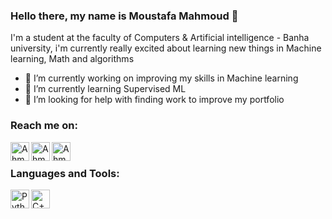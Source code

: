 ### Hello there, my name is Moustafa Mahmoud 👋
I'm a student at the faculty of Computers & Artificial intelligence - Banha university, i'm currently really excited about learning new things in Machine learning, Math and algorithms 

- 🔭 I’m currently working on improving my skills in Machine learning
- 🌱 I’m currently learning Supervised ML
- 🤔 I’m looking for help with finding work to improve my portfolio 

### Reach me on:
[<img align="left" alt="AhmedBassuny | LinkedIn" width="30px" src="https://png2.cleanpng.com/sh/31926e11c3d243a74a45cae4aedb29d5/L0KzQYm3WMAzN6F6kpH0aYP2gLBuTgNwa5pmhJ92ZXTscX7plgNqdpZ4i59sYYLng37zjBdwNZ1uht1uZHnxPYbpVsJjP2g6Sqc6ZEi6PoqAVcU4OGc8Sac8M0G8RoK7WcE2Ol91htk=/kisspng-social-media-business-cards-logo-linkedin-5b62b775251d87.975570671533196149152.png" />][linkedin]
[<img align="left" alt="AhmedBassuny | Instagram" width="30px" src="https://png2.cleanpng.com/sh/7a6639b04825c08753fde1aebc1eb5b9/L0KzQYi4UsE3N2g4TZGAYUO4RYWCVvE3OZY6TZCCNEW1SIKCVsE2OWQ5TKYAMEK5SIG7TwBvbz==/5a355496a61e55.7452819615134445026804.png" />][instagram]
[<img align="left" alt="AhmedBassuny | Twitter" width="30px" src="https://png2.cleanpng.com/sh/7cd90426ce54899af68772fcf147973b/L0KzQYi4UsAzN2M9UZGAYUK1dra9hsk0PGVrSZC6MkmzRYW9U8E2OWM3TKQCOUm5QIS5TwBvbz==/5a22fe6f9344f1.1290546315122427996032.png" />][twitter]



<br />

### Languages and Tools:

<img align="left" alt="Python" width="30px" src="https://png2.cleanpng.com/sh/f80aab17989a65c45640d5f69074bb47/L0KzQYm3U8IxN6J9iZH0aYP2gLBuTfFvb51qReZueISwg8r0gv9tNZN3edDtLXB3eLb5TgB6fJl0hp8AYXKzc4GCgslmaWJmT5C8Mki5SYOAVcE2OmI6S6U5OEO5RIqBTwBvbz==/kisspng-angle-text-symbol-brand-other-python-5ab0c09b9ea1a7.3286927515215330836498.png" />
<img align="left" alt="C++" width="30px" src="https://png2.cleanpng.com/sh/0c8f2adc08525e016824301129ce6ca0/L0KzQYm3VMA5N5ptj5H0aYP2gLBuTgRpbV5oReJ7b3f1cb70if5oNZ1mhtlAYXfoPbT2jgB2fJZ3Rdtsb372PbT2jgB2fF51itHwcnHwfbr1h702aZRmfNU7ZUG5dbeAWL4zQGE7UKsBNEG4QoS5VMQxP2k1UaY3cH7q/kisspng-the-c-programming-language-computer-icons-comput-programming-5acadc2e16ef78.280689641523244078094.png" />

[twitter]: https://twitter.com/Ahm3dBassuny__
[instagram]: https://www.instagram.com/ahmed_bassunyy/
[linkedin]: https://www.linkedin.com/in/ahmedbassuny/


<!--
**AhmedBassuny/AhmedBassuny** is a ✨ _special_ ✨ repository because its `README.md` (this file) appears on your GitHub profile.

Here are some ideas to get you started:

- 🔭 I’m currently working on ...
- 🌱 I’m currently learning ...
- 👯 I’m looking to collaborate on ...
- 🤔 I’m looking for help with ...
- 💬 Ask me about ...
- 📫 How to reach me: ...
- 😄 Pronouns: ...
- ⚡ Fun fact: ...
-->
